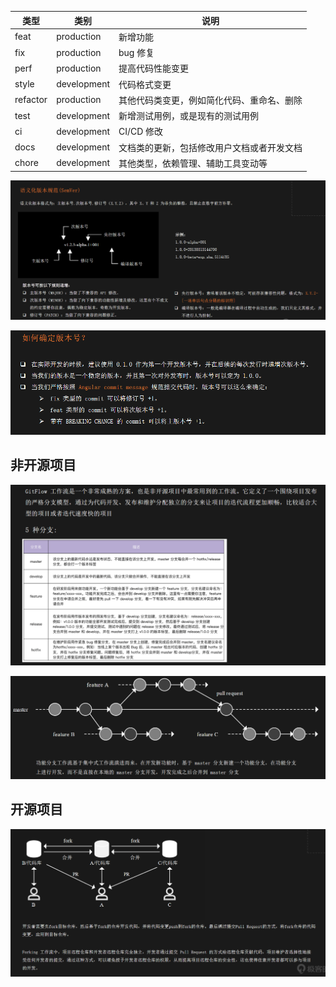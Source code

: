 | 类型 | 类别 | 说明 |
| --- | --- | --- |
| feat | production | 新增功能 |
| fix | production | bug 修复 |
| perf | production | 提高代码性能变更 |
| style | development | 代码格式变更 |
| refactor | production | 其他代码类变更，例如简化代码、重命名、删除 |
| test | development | 新增测试用例，或是现有的测试用例 |
| ci | development | CI/CD 修改 |
| docs | development | 文档类的更新，包括修改用户文档或者开发文档 |
| chore | development | 其他类型，依赖管理、辅助工具变动等 |


![](../Go/images/995f77a00956758107c6c4e957dcbe89.png)

![](../Go/images/83094c065a7d0b319ad17d10978c5bd1.png)

## 非开源项目
![](../Go/images/350714521cd4be2a58be7943b4d61b2a.png)

![](../Go/images/3b09b05d0de0bf26dee5a7c6222aaee8.png)

## 开源项目
![](../Go/images/343a6a24b96fb4727eca4824c3280e68.png)





